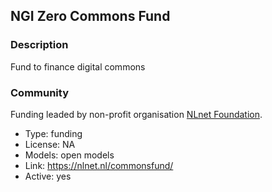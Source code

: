 ## NGI Zero Commons Fund

### Description

Fund to finance digital commons

### Community

Funding leaded by non-profit organisation [NLnet Foundation](https://en.wikipedia.org/wiki/NLnet).

- Type: funding
- License: NA
- Models: open models
- Link: https://nlnet.nl/commonsfund/
- Active: yes

